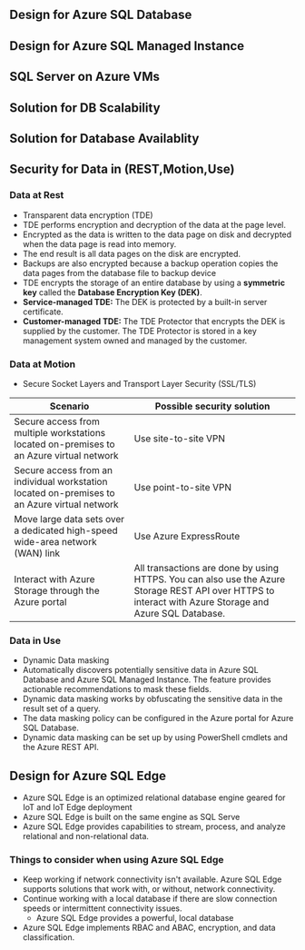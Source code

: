 
## Design for Azure SQL Database
## Design for Azure SQL Managed Instance
## SQL Server on Azure VMs
## Solution for DB Scalability
## Solution for Database Availablity
## Security for Data in (REST,Motion,Use)
### Data at Rest
- Transparent data encryption (TDE)
- TDE performs encryption and decryption of the data at the page level.
- Encrypted as the data is written to the data page on disk and decrypted when the data page is read into memory.
- The end result is all data pages on the disk are encrypted.
- Backups are also encrypted because a backup operation copies the data pages from the database file to backup device
- TDE encrypts the storage of an entire database by using a __symmetric key__ called the __Database Encryption Key (DEK)__.
- __Service-managed TDE:__ The DEK is protected by a built-in server certificate.
- __Customer-managed TDE:__ The TDE Protector that encrypts the DEK is supplied by the customer. The TDE Protector is stored in a key management system owned and managed by the customer.
### Data at Motion
- Secure Socket Layers and Transport Layer Security (SSL/TLS)

| Scenario                                                                                      | Possible security solution |
| ----------------------------------------------------------------------------------------------| -------------------------- |
| Secure access from multiple workstations located on-premises to an Azure virtual network      | Use site-to-site VPN       |
| Secure access from an individual workstation located on-premises to an Azure virtual network  | Use point-to-site VPN      |
| Move large data sets over a dedicated high-speed wide-area network (WAN) link                 | Use Azure ExpressRoute     |
| Interact with Azure Storage through the Azure portal                                          |All transactions are done by using HTTPS. You can also use the Azure Storage REST API over HTTPS to interact with Azure Storage and Azure SQL Database.     |

### Data in Use
- Dynamic Data masking
- Automatically discovers potentially sensitive data in Azure SQL Database and Azure SQL Managed Instance. The feature provides actionable recommendations to mask these fields.
- Dynamic data masking works by obfuscating the sensitive data in the result set of a query.
- The data masking policy can be configured in the Azure portal for Azure SQL Database.
- Dynamic data masking can be set up by using PowerShell cmdlets and the Azure REST API.

## Design for Azure SQL Edge
- Azure SQL Edge is an optimized relational database engine geared for IoT and IoT Edge deployment
- Azure SQL Edge is built on the same engine as SQL Serve
- Azure SQL Edge provides capabilities to stream, process, and analyze relational and non-relational data.

### Things to consider when using Azure SQL Edge
- Keep working if network connectivity isn't available. Azure SQL Edge supports solutions that work with, or without, network connectivity.
- Continue working with a local database if there are slow connection speeds or intermittent connectivity issues. 
  -  Azure SQL Edge provides a powerful, local database
- Azure SQL Edge implements RBAC and ABAC, encryption, and data classification.  
